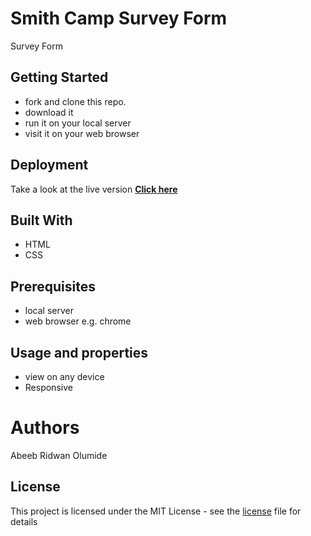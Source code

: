 # Smith Camp Survey Form
  Survey Form

## Getting Started
  - fork and clone this repo.
  - download it
  - run it on your local server
  - visit it on your web browser

## Deployment
  Take a look at the live version [**Click here**]()  


## Built With
  - HTML
  - CSS
  
## Prerequisites
  - local server
  - web browser e.g. chrome

## Usage and properties
  - view on any device
  - Responsive

# Authors
  Abeeb Ridwan Olumide

## License
  This project is licensed under the MIT License - see the [license](license) file for details
